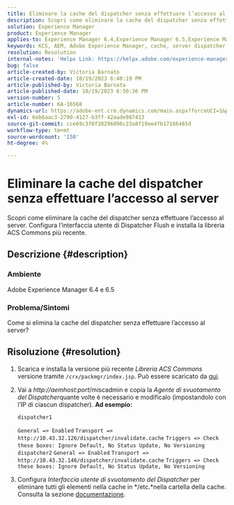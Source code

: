 ```yaml
---
title: Eliminare la cache del dispatcher senza effettuare l’accesso al server
description: Scopri come eliminare la cache del dispatcher senza effettuare l’accesso al server.
solution: Experience Manager
product: Experience Manager
applies-to: Experience Manager 6.4,Experience Manager 6.5,Experience Manager
keywords: KCS, AEM, Adobe Experience Manager, cache, server dispatcher
resolution: Resolution
internal-notes: 'Helpx Link: https://helpx.adobe.com/experience-manager/kb/How-to-delete-the-dispatcher-cache-without-logging-into-the-Dispatchers-AEM.html'
bug: false
article-created-by: Victoria Barnato
article-created-date: 10/19/2023 6:40:19 PM
article-published-by: Victoria Barnato
article-published-date: 10/19/2023 6:50:36 PM
version-number: 5
article-number: KA-16568
dynamics-url: https://adobe-ent.crm.dynamics.com/main.aspx?forceUCI=1&pagetype=entityrecord&etn=knowledgearticle&id=94f206ee-ae6e-ee11-8df0-6045bd006793
exl-id: 6eb6aac3-2790-4127-b3ff-42aade987413
source-git-commit: cce69c3f0f38296096c23a8f19ee4fb17166465d
workflow-type: tm+mt
source-wordcount: '150'
ht-degree: 4%

---
```


# Eliminare la cache del dispatcher senza effettuare l’accesso al server


Scopri come eliminare la cache del dispatcher senza effettuare l’accesso al server. Configura l’interfaccia utente di Dispatcher Flush e installa la libreria ACS Commons più recente.

## Descrizione {#description}


### <b>Ambiente</b>

Adobe Experience Manager 6.4 e 6.5



### <b>Problema/Sintomi</b>

Come si elimina la cache del dispatcher senza effettuare l’accesso al server?


## Risoluzione {#resolution}


1. Scarica e installa la versione più recente *Libreria ACS Commons* versione tramite `/crx/packmgr/index.jsp`. Può essere scaricato da [qui](https://github.com/Adobe-Consulting-Services/acs-aem-commons/releases).
2. Vai a *http://aemhost:port*/miscadmin e copia la *Agente di svuotamento del Dispatcher*quante volte è necessario e modificalo (impostandolo con l’IP di ciascun dispatcher).
   <b>Ad esempio:</b>



   ```
   dispatcher1
   ```


   `General => Enabled`
   `Transport => http://10.43.32.126/dispatcher/invalidate.cache`
   `Triggers => Check these boxes: Ignore Default, No Status Update, No Versioning`
   ` `
   `dispatcher2`
   `General => Enabled`
   `Transport => http://10.43.32.146/dispatcher/invalidate.cache`
   `Triggers => Check these boxes: Ignore Default, No Status Update, No Versioning`
3. Configura *Interfaccia utente di svuotamento del Dispatcher* per eliminare tutti gli elementi nella cache in */etc.*nella cartella della cache. Consulta la sezione [documentazione](https://adobe-consulting-services.github.io/acs-aem-commons/features/dispatcher-flush-ui/index.html).

